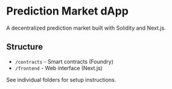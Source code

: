 # Prediction Market dApp

A decentralized prediction market built with Solidity and Next.js.

## Structure
- `/contracts` - Smart contracts (Foundry)
- `/frontend` - Web interface (Next.js)

See individual folders for setup instructions.
